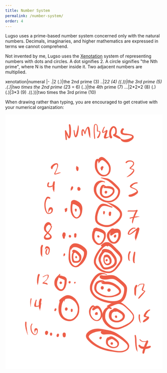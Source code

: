 ```yaml
---
title: Number System
permalink: /number-system/
order: 4
---
```


Lugso uses a prime-based number system concerned only with the natural numbers. Decimals, imaginaries, and higher mathematics are expressed in terms we cannot comprehend.

Not invented by me, Lugso uses the [Xenotation](http://hyperstition.abstractdynamics.org/archives/003538.html) system of representing numbers with dots and circles. A dot signifies 2. A circle signifies "the Nth prime", where N is the number inside it. Two adjacent numbers are multiplied.

xenotation|numeral
|-
.|2
(.)|the 2nd prime (3)
..|2*2 (4)
((.))|the 3rd prime (5)
.(.)|two times the 2nd prime (2*3 = 6)
(..)|the 4th prime (7)
...|2\*2\*2 (8)
(.)(.)|3*3 (9)
.((.))|two times the 3rd prime (10)

When drawing rather than typing, you are encouraged to get creative with your numerical organization:

![number system](assets/numbersystem.png)
